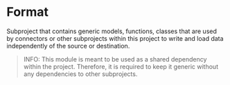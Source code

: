 # Format

Subproject that contains generic models, functions, classes that are used by connectors or other subprojects within this
project to write and load data independently of the source or destination.

> INFO: This module is meant to be used as a shared dependency within the project. Therefore, it is required to keep it 
> generic without any dependencies to other subprojects.
